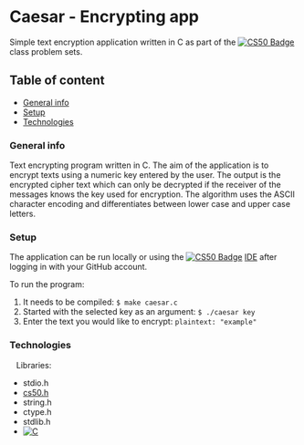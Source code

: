 Caesar - Encrypting app
==== 

Simple text encryption application written in C as part of the [![CS50 Badge](https://img.shields.io/badge/-CS50-red)](https://cs50.harvard.edu) class problem sets.

Table of content
----
* [General info](#general-info)
* [Setup](#setup)
* [Technologies](#technologies)

### General info

Text encrypting program written in C. The aim of the application is to encrypt texts using a numeric key entered by the user. The output is the encrypted cipher text which can only be decrypted if the receiver of the messages knows the key used for encryption. The algorithm uses the ASCII character encoding and differentiates between lower case and upper case letters.


### Setup

The application can be run locally or using the [![CS50 Badge](https://img.shields.io/badge/-CS50-red)](https://cs50.harvard.edu) <a href="https://ide.cs50.io">IDE</a> after logging in with your GitHub account.

To run the program:
 1. It needs to be compiled: `$ make caesar.c`
 2. Started with the selected key as an argument: `$ ./caesar key`
 3. Enter the text you would like to encrypt: `plaintext: "example"`
 
### Technologies
 
 Libraries:
 * stdio.h
 * <a href="https://github.com/cs50/libcs50">cs50.h</a>
 * string.h
 * ctype.h
 * stdlib.h
 * [![C](https://img.shields.io/badge/-C-blue)](https://www.cprogramming.com/)
